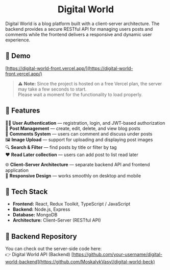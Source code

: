 <h1 align="center" id="title">Digital World</h1>

<p id="description">Digital World is a blog platform built with a client-server architecture. The backend provides a secure RESTful API for managing users posts and comments while the frontend delivers a responsive and dynamic user experience.</p>

<h2>🚀 Demo</h2>

[https://digital-world-front.vercel.app/](https://digital-world-front.vercel.app/)
> ⚠️ **Note:** Since the project is hosted on a free Vercel plan, the server may take a few seconds to start.  
> Please wait a moment for the functionality to load properly.

  
<h2>🧐 Features</h2>

 🧑‍💻 **User Authentication** — registration, login, and JWT-based authorization  
 📰 **Post Management** — create, edit, delete, and view blog posts  
 💬 **Comments System** — users can comment and discuss under posts  
🖼️ **Image Upload** — support for uploading and displaying post images  
🔍 **Search & Filter** — find posts by title or filter by tag  
❤️ **Read Later collection** — users can add post to list read later 

🌐 **Client–Server Architecture** — separate backend API and frontend application  
🧭 **Responsive Design** — works smoothly on desktop and mobile  
  
## 🧠 Tech Stack

- **Frontend:** React, Redux Toolkit, TypeScript / JavaScript  
- **Backend:** Node.js, Express  
- **Database:** MongoDB  
- **Architecture:** Client–Server (RESTful API)  

<h2>💾 Backend Repository</h2>

You can check out the server-side code here:  
👉 Digital World API (Backend) [https://github.com/your-username/digital-world-backend](https://github.com/MoskalykVasyl/digital-world-beck)
